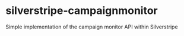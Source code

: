 silverstripe-campaignmonitor
============================

Simple implementation of the campaign monitor API within Silverstripe
